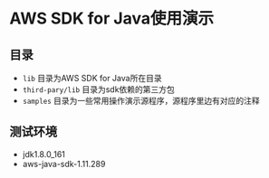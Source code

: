 # AWS SDK for Java使用演示

## 目录

* `lib` 目录为AWS SDK for Java所在目录
* `third-pary/lib` 目录为sdk依赖的第三方包
* `samples` 目录为一些常用操作演示源程序，源程序里边有对应的注释

## 测试环境
* jdk1.8.0_161
* aws-java-sdk-1.11.289

